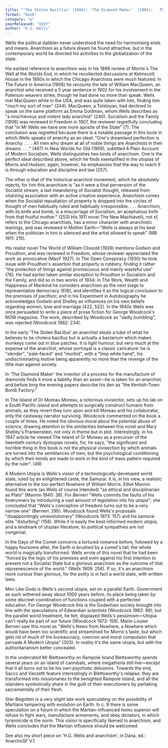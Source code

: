 ```yaml
---
title: "'The Stolen Bacillus' (1894); 'The Diamond Maker'  (1895);   The Island of Dr Moreau (1896);   A Modern Utopia (1905);  In the Days of the Comet (1906); Men Like Gods (1923); Mr Blettsworthy on Rampole Island  (1928);  Star-Begotten: A Biological Fantasia"
format: "book"
category: "w"
yearReleased: "1937"
author: "H.G. Wells"
---
```


Wells the political dabbler never understood the need for harmonising ends and means. Anarchism as a future dream he found attractive, but in the contemporary world he directed his activities to the globalization of the state.

His earliest reference to anarchism was in his 1896 review of Morris's  The Well at the Worlds End, in which he recollected discussions at Kelmscott House in the 1880s in which the Chicago Anarchists were much featured. In  The Future in America (1906) he recounts the tale of William MacQueen, an anarchist who received a 5 year sentence in 1902 for his involvement in the Paterson weavers strike, though he had done no more than speak. Wells met MacQueen while in the USA, and was quite taken with him, finding him  "much my sort of man" (244). MacQueen, a Tolstoyan, had declined to speak on the same platform as Emma Goldman, whom Wells describes as  "a mischievous and violent lady anarchist"  (240). Socialism and the Family (1906) was reviewed in Freedom in 1907, the reviewer regretfully concluding that  "in Mr Wells we have one more apostle of the State" (7). The conclusion was regretted because there is a notable passage in this book in which Wells speaks of anarchy as an ideal:  "One's dreamland perfection is Anarchy . . . . All men who dream at all of noble things are Anarchists in their dreams. . . ." (467) In New Worlds for Old (1909), subtitled A Plain Account of Modern Socialism, Wells distinguishes two kinds of anarchism. One is the perfect ideal described above, which he finds exemplified in the utopias of Morris and Hudson; again, however, he emphasizes that the way to reach it is through education and discipline and law (257).

The other is that of the historical anarchist movement, which he absolutely rejects; for him this anarchism is  "as it were a final perversion of the Socialist stream, a last meandering of Socialist thought, released from vitalizing association with an active creative experience. Anarchism comes when the Socialist repudiation of property is dropped into the circles of thought of men habitually ruled and habitually irresponsible. . . . Anarchism, with its knife and bomb, is a miscarriage of Socialism, an acephalous birth from that fruitful mother." (253) His 1911 novel  The New Machiavelli, not sf, refers to the Chicago anarchists, has a minor character with anarchistic leanings, and was reviewed in  Mother Earth—"Wells is always at his best when the politician in him is silenced and the artist allowed to speak" (MB 1911: 215).

His realist novel  The World of William Clissold (1926) mentions Godwin and Proudhon, and was reviewed in  Freedom, whose reviewer appreciated the work as provocative (MacF 1927). In  The Open Conspiracy (1930) he took issue with Proudhon's assertion that property is robbery, finding it rather  "the protection of things against promiscuous and mainly wasteful use" (76). He had earlier taken similar exception to Proudhon in  Socialism and the Family, and did so in two works of 1934: in The Work, Wealth and Happiness of Mankind he considers anarchism as the next stage to representative democracy (618), and identifies it as the logical conclusion to the premises of pacifism; and in his  Experiment in Autobiography he acknowledges Godwin and Shelley as influences on his own beliefs regarding women, love and marriage (422, 522). In the 1940s Wells was once persuaded to write a piece of prose fiction for George Woodcock's  NOW magazine. The work, described by Woodcock as "sadly bumbling", was rejected (Woodcock 1982: 234).

In the early 'The Stolen Bacillus' an anarchist steals a tube of what he believes to be cholera bacillus but is actually a bacterium which makes monkeys come out in blue patches. It is light humour, but very much at the expense of the anarchist, whose portrayal is a classic caricature:  he is "slender", "pale-faced" and "morbid", with a "limp white hand", his  undiscriminating motive being apparently no more than the revenge of the little  man against society.

In 'The Diamond Maker' the inventor of a process for the manufacture of diamonds finds it more a liability than an asset—he is taken for an anarchist, and before long the evening papers describe his den as  "the Kentish-Town Bomb Factory."

In The Island of Dr Moreau Moreau, a  notorious vivisector, sets up his lab on a South Pacific island and attempts to  surgically construct humans from animals; as they revert they turn upon and kill  Moreau and his collaborator, only the castaway narrator surviving. Woodcock  commented on the book a couple of times. He noted the obvious moral about the  potential abuse of science, drawing attention to the similarities between this  novel and Mary Shelley's Frankenstein, not only in theme but in plot.  Interestingly, in his 1947 article he viewed The Island of Dr Moreau as a  precursor of the twentieth century dystopian novels, for, he says, "the  significant and horrible thing in this book is not the physical vivisection by  which animals are turned into the semblances of men, but the psychological  conditioning by which their minds are made to work in the kind of mass pattern  required by the ruler". (49)

A Modern Utopia is Wells's vision of a technologically-developed world state, ruled by an enlightened caste, the Samurai. It is, in his view, a realistic alternative to the too-perfect Nowhere of William Morris. Ethel Mannin found this work (as Wells of course intended)  "as ethical and disciplinarian as Plato" (Mannin 1940: 38). For Berneri "Wells  commits the faults of his forerunners by introducing a vast amount of  legislation into his utopia"; she concluded that "Wells's conception of freedom turns out to be a very narrow one" (Berneri: 295). Woodcock found Wells's proposals  "disappointingly unrevolutionary" (Woodcock 1973: 157) and his samurai elite "disturbing" (158).  While it is easily the best-informed modern utopia, and a landmark of utopian literature, its political sympathies are not congenial.

In the Days of the Comet concerns a tortured romance before, followed by a happy foursome after, the Earth is brushed by a comet's tail; the whole world is magically transformed. Wells wrote of this novel that he had been  "forced by the logic of his premises and even against his first intention to present not a Socialist State but a glorious anarchism as the outcome of that rejuvenescence of the world." (Wells 1909: 256). If so, it's an anarchism more curious than glorious, for the polity is in fact a world state, with written laws.

Men Like Gods is Wells's second utopia, set on a parallel Earth. Government as such withered away about 1000 years before, its place being taken by some discreet coordination of functions coupled with a perfected education. For George Woodcock this is the Godwinian society brought into line with the speculations of Edwardian scientists (Woodcock 1962: 86); but the parallel world treatment, he felt, displayed Wells's pessimism—Utopia can't really be part of our future (Woodcock 1973: 159). Marie-Louise Berneri saw this novel as  "Wells's  News from Nowhere, a Nowhere which would have been too scientific and streamlined for Morris's taste, but which gets rid of much of the bureaucracy, coercion and moral compulsion that pervade  A Modern Utopia" (303). In reality it's the same utopia, but with the authoritarianism better concealed.

In the underrated Mr Blettsworthy on Rampole Island Blettsworthy spends several years on an island of cannibals, where megatheria still live—except that it all turns out to be his own psychotic delusions. Towards the end, Sacco and
Vanzetti feature interestingly in Blettsworthy's relapse: they are transformed into missionaries to the benighted Rampole Island, and all the islanders symbolically share in the guilt of their executioners by partaking sacramentally of their flesh.

Star-Begotten is a very slight late work speculating on the possibility of Martians tampering with evolution on Earth. In c. 8 there is some speculation on a future in which the Martian-influenced homo superior will refuse to fight wars, manufacture armaments, and obey dictators, in which tyrannicide is the norm. This vision is specifically likened to anarchism, and Wells concludes that the Martian influence should be welcomed.

See also my short piece on 'H.G. Wells and  anarchism', in Dana, ed.: AnarchoSF V.1.
